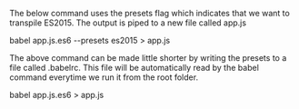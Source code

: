 The below command uses the presets flag which indicates that we want to transpile ES2015. The output is piped to a new file called app.js

babel app.js.es6 --presets es2015 > app.js

The above command can be made little shorter by writing the presets to a file called .babelrc. This file will be automatically read by the babel command everytime we run it from the root folder.

babel app.js.es6 > app.js
